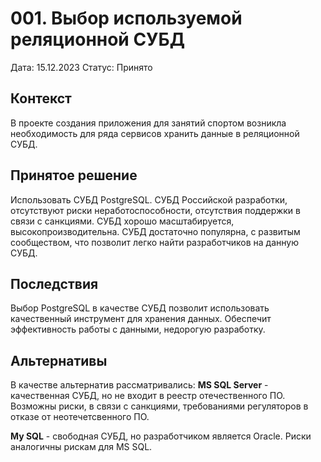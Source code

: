 # 001. Выбор используемой реляционной СУБД

Дата: 15.12.2023
Статус: Принято

## Контекст
В проекте создания приложения для занятий спортом возникла необходимость для ряда сервисов хранить данные в реляционной СУБД. 

## Принятое решение
Использовать СУБД PostgreSQL. СУБД Российской разработки, отсутствуют риски неработоспособности, отсутствия поддержки в связи с санкциями. СУБД хорошо масштабируется, высокопроизводительна. СУБД достаточно популярна, с развитым сообществом, что позволит легко найти разработчиков на данную СУБД.

## Последствия

Выбор PostgreSQL в качестве СУБД позволит использовать качественный инструмент для хранения данных. Обеспечит эффективность работы с данными, недорогую разработку.

## Альтернативы

В качестве альтернатив рассматривались:
**MS SQL Server** - качественная СУБД, но не входит в реестр отечественного ПО. Возможны риски, в связи с санкциями, требованиями регуляторов в отказе от неотечетсвенного ПО.

**My SQL** - свободная СУБД, но разработчиком является Oracle. Риски аналогичны рискам для MS SQL.